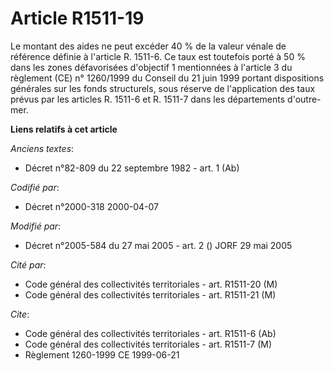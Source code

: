 # Article R1511-19

Le montant des aides ne peut excéder 40 % de la valeur vénale de référence définie à l'article R. 1511-6. Ce taux est
toutefois porté à 50 % dans les zones défavorisées d'objectif 1 mentionnées à l'article 3 du règlement (CE) n° 1260/1999 du
Conseil du 21 juin 1999 portant dispositions générales sur les fonds structurels, sous réserve de l'application des taux
prévus par les articles R. 1511-6 et R. 1511-7 dans les départements d'outre-mer.

**Liens relatifs à cet article**

_Anciens textes_:

  - Décret n°82-809 du 22 septembre 1982 - art. 1 (Ab)

_Codifié par_:

  - Décret n°2000-318 2000-04-07

_Modifié par_:

  - Décret n°2005-584 du 27 mai 2005 - art. 2 () JORF 29 mai 2005

_Cité par_:

  - Code général des collectivités territoriales - art. R1511-20 (M)
  - Code général des collectivités territoriales - art. R1511-21 (M)

_Cite_:

  - Code général des collectivités territoriales - art. R1511-6 (Ab)
  - Code général des collectivités territoriales - art. R1511-7 (M)
  - Règlement 1260-1999 CE 1999-06-21
